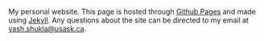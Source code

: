 My personal website. This page is hosted through [Github Pages](https://pages.github.com/) and made using [Jekyll](https://jekyllrb.com/). Any questions about the site can be directed to my email at [yash.shukla@usask.ca](mailto:yash.shukla.ca).
